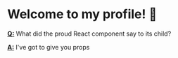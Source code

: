 # Welcome to my profile! 🚀

[**Q:**](https://github.com/wesbos/dad-jokes "source") What did the proud React component say to its child?

[**A:**](https://github.com/wesbos/dad-jokes "source") I've got to give you props
